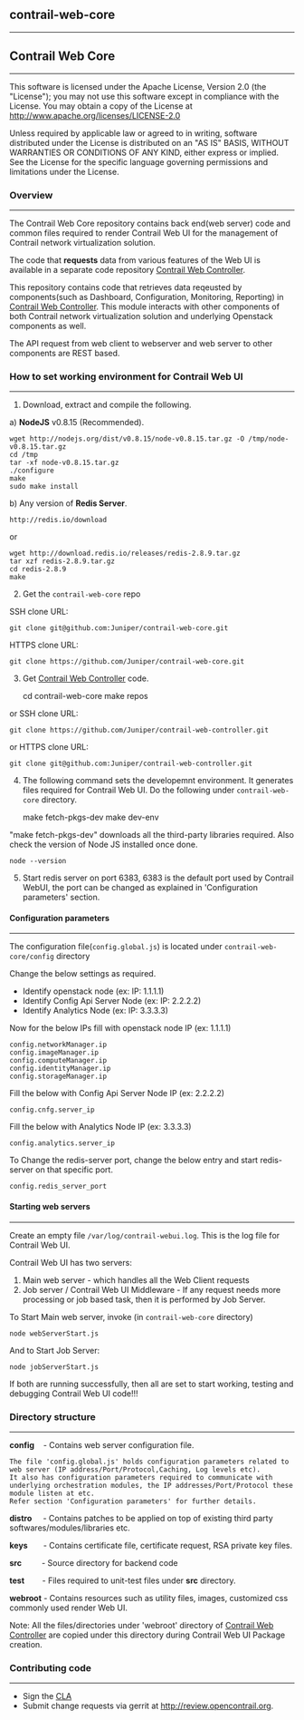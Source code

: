 ## contrail-web-core
---

## Contrail Web Core
---
This software is licensed under the Apache License, Version 2.0 (the "License"); you may not use this software except in compliance with the License. You may obtain a copy of the License at http://www.apache.org/licenses/LICENSE-2.0

Unless required by applicable law or agreed to in writing, software distributed under the License is distributed on an "AS IS" BASIS, WITHOUT WARRANTIES OR CONDITIONS OF ANY KIND, either express or implied. See the License for the specific language governing permissions and limitations under the License.

### Overview
---
The Contrail Web Core repository contains back end(web server) code and common files required to render Contrail Web UI for the management of Contrail network virtualization solution. 

The code that **requests** data from various features of the Web UI is available in a separate code repository [Contrail Web Controller](https://github.com/Juniper/contrail-web-controller/).

This repository contains code that retrieves data reqeusted by components(such as Dashboard, Configuration, Monitoring, Reporting) in [Contrail Web Controller](https://github.com/Juniper/contrail-web-controller/). This module interacts with other components of both Contrail network virtualization solution and underlying Openstack components as well.

The API request from web client to webserver and web server to other components are REST based.

### How to set working environment for Contrail Web UI
---
1) Download, extract and compile the following.

a) **NodeJS** v0.8.15 (Recommended).

    wget http://nodejs.org/dist/v0.8.15/node-v0.8.15.tar.gz -O /tmp/node-v0.8.15.tar.gz
    cd /tmp
    tar -xf node-v0.8.15.tar.gz
    ./configure
    make
    sudo make install

b) Any version of **Redis Server**.
    
    http://redis.io/download
    
   or
    
    wget http://download.redis.io/releases/redis-2.8.9.tar.gz
    tar xzf redis-2.8.9.tar.gz
    cd redis-2.8.9
    make
    
2) Get the `contrail-web-core` repo

SSH clone URL:
    
    git clone git@github.com:Juniper/contrail-web-core.git

HTTPS clone URL:
    
    git clone https://github.com/Juniper/contrail-web-core.git

3) Get [Contrail Web Controller](https://github.com/Juniper/contrail-web-controller/) code.

    cd contrail-web-core
    make repos

or SSH clone URL:

    git clone https://github.com/Juniper/contrail-web-controller.git

or HTTPS clone URL:

    git clone git@github.com:Juniper/contrail-web-controller.git    
    

4) The following command sets the developemnt environment. It generates files required for Contrail Web UI. Do the following under `contrail-web-core` directory.

    make fetch-pkgs-dev
    make dev-env

"make fetch-pkgs-dev" downloads all the third-party libraries required.
Also check the version of Node JS installed once done.

    node --version

5) Start redis server on port 6383, 6383 is the default port used by Contrail WebUI, the port can be changed as explained in 'Configuration parameters' section.

#### Configuration parameters
---
The configuration file(`config.global.js`) is located under `contrail-web-core/config` directory

Change the below settings as required.

* Identify openstack node (ex: IP: 1.1.1.1)
* Identify Config Api Server Node (ex: IP: 2.2.2.2)
* Identify Analytics Node (ex: IP: 3.3.3.3)

Now for the below IPs fill with openstack node IP (ex: 1.1.1.1)

    config.networkManager.ip
    config.imageManager.ip
    config.computeManager.ip
    config.identityManager.ip
    config.storageManager.ip

Fill the below with Config Api Server Node IP (ex: 2.2.2.2)
    
    config.cnfg.server_ip

Fill the below with Analytics Node IP (ex: 3.3.3.3)

    config.analytics.server_ip

To Change the redis-server port, change the below entry and start redis-server on that specific port.
    
    config.redis_server_port

#### Starting web servers
---
Create an empty file `/var/log/contrail-webui.log`. This is the log file for Contrail Web UI.

Contrail Web UI has two servers:

1. Main web server - which handles all the Web Client requests
2. Job server / Contrail Web UI Middleware - If any request needs more processing or job based task, then it is performed by Job Server.

To Start Main web server, invoke (in `contrail-web-core` directory)

    node webServerStart.js

And to Start Job Server:

    node jobServerStart.js

If both are running successfully, then all are set to start working, testing and debugging Contrail Web UI code!!!

### Directory structure
---
**config**&nbsp;&nbsp;&nbsp; - Contains web server configuration file. 

    The file 'config.global.js' holds configuration parameters related to web server (IP address/Port/Protocol,Caching, Log levels etc). 
    It also has configuration parameters required to communicate with underlying orchestration modules, the IP addresses/Port/Protocol these module listen at etc. 
    Refer section 'Configuration parameters' for further details.

**distro**&nbsp;&nbsp;&nbsp;&nbsp; - Contains patches to be applied on top of existing third party softwares/modules/libraries etc.

**keys**&nbsp;&nbsp;&nbsp;&nbsp;&nbsp;&nbsp; - Contains certificate file, certificate request, RSA private key files.

**src**&nbsp;&nbsp;&nbsp;&nbsp;&nbsp;&nbsp;&nbsp;&nbsp; - Source directory for backend code

**test**&nbsp;&nbsp;&nbsp;&nbsp;&nbsp;&nbsp;&nbsp; - Files required to unit-test files under **src** directory.

**webroot** - Contains resources such as utility files, images, customized css commonly used render Web UI. 

Note: All the files/directories under 'webroot' directory of [Contrail Web Controller](https://github.com/Juniper/contrail-web-controller/) are copied under this directory during Contrail Web UI Package creation.


### Contributing code
---
* Sign the [CLA](https://secure.echosign.com/public/hostedForm?formid=6G36BHPX974EXY)
* Submit change requests via gerrit at <http://review.opencontrail.org>.
